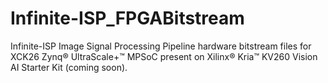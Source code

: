 # Infinite-ISP_FPGABitstream
Infinite-ISP Image Signal Processing Pipeline hardware bitstream files for XCK26 Zynq® UltraScale+™ MPSoC present on Xilinx® Kria™ KV260 Vision AI Starter Kit (coming soon).
